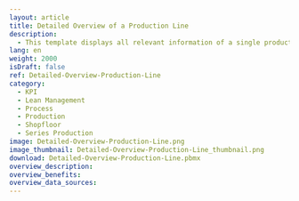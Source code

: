 ```yaml
---
layout: article
title: Detailed Overview of a Production Line
description: 
  - This template displays all relevant information of a single production line. It contains MES data, order information and employee news amongst others. In addition, the status of the other lines is shown in simplified form. Simply connect your data source of choice, for example SAP data.
lang: en
weight: 2000
isDraft: false
ref: Detailed-Overview-Production-Line
category:
  - KPI
  - Lean Management
  - Process
  - Production
  - Shopfloor
  - Series Production
image: Detailed-Overview-Production-Line.png
image_thumbnail: Detailed-Overview-Production-Line_thumbnail.png
download: Detailed-Overview-Production-Line.pbmx
overview_description:
overview_benefits:
overview_data_sources:
---
```

